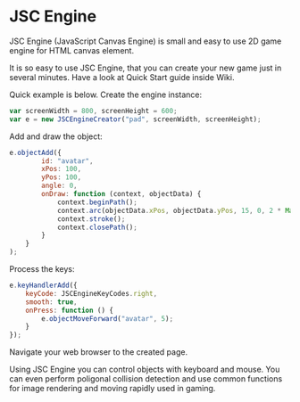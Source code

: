 JSC Engine
==========

JSC Engine (JavaScript Canvas Engine) is small and easy to use 2D game engine for HTML canvas element.

It is so easy to use JSC Engine, that you can create your new game just in several minutes. Have a look at Quick Start
guide inside Wiki.

Quick example is below. Create the engine instance:

```javascript
var screenWidth = 800, screenHeight = 600;
var e = new JSCEngineCreator("pad", screenWidth, screenHeight);
```

Add and draw the object:

```javascript
e.objectAdd({
        id: "avatar",
        xPos: 100,
        yPos: 100,
        angle: 0,
        onDraw: function (context, objectData) {
            context.beginPath();
            context.arc(objectData.xPos, objectData.yPos, 15, 0, 2 * Math.PI);
            context.stroke();
            context.closePath();
        }
    }
);
```

Process the keys:

```javascript
e.keyHandlerAdd({
    keyCode: JSCEngineKeyCodes.right,
    smooth: true,
    onPress: function () {
        e.objectMoveForward("avatar", 5);
    }
});
```

Navigate your web browser to the created page. 

Using JSC Engine you can control objects with keyboard and mouse. You can even perform poligonal collision detection and use
common functions for image rendering and moving rapidly used in gaming.
